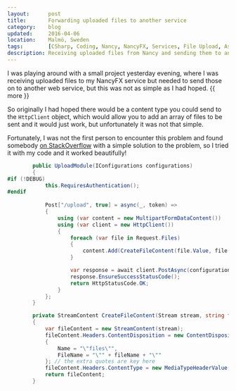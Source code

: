 ```yaml
---
layout:      post
title:       Forwarding uploaded files to another service
category:    blog
updated:     2016-04-06
location:    Malmö, Sweden
tags:        [CSharp, Coding, Nancy, NancyFX, Services, File Upload, Async, Await, REST]
description: Receiving uploaded files from Nancy and sending them to another web service
---
```


I was playing around with a small project yesterday evening, where I was receiving uploaded files to my NancyFX service but needed to send those on to another web service, but this was not as simple as I had hoped. {{ more }}

So originally I had hoped there would be a content type you could send to the `HttpClient` object, which would allow you to add an array of files to be sent and it would just work, but unfortunately it was not that simple.

Fortunately, I was not the first person to encounter this problem and found somebody [on StackOverflow](http://stackoverflow.com/a/16908077/221456) with a simple solution to the problem, so I tried it with my code and it worked beautifully!

```csharp
        public UploadModule(IConfigurations configurations)
        {
#if (!DEBUG)
            this.RequiresAuthentication();
#endif
            
            Post["/upload", true] = async(_, token) =>
            {
                using (var content = new MultipartFormDataContent())
                using (var client = new HttpClient())
                {
                    foreach (var file in Request.Files)
                    {
                        content.Add(CreateFileContent(file.Value, file.Name, file.ContentType));
                    }

                    var response = await client.PostAsync(configurations.ImageServer, content);
                    response.EnsureSuccessStatusCode();
                    return HttpStatusCode.OK;
                }
            };
        }

        private StreamContent CreateFileContent(Stream stream, string fileName, string contentType)
        {
            var fileContent = new StreamContent(stream);
            fileContent.Headers.ContentDisposition = new ContentDispositionHeaderValue("form-data")
            {
                Name = "\"files\"",
                FileName = "\"" + fileName + "\""
            }; // the extra quotes are key here
            fileContent.Headers.ContentType = new MediaTypeHeaderValue(contentType);
            return fileContent;
        }
```